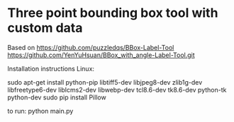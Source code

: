Three point bounding box tool with custom data
===============
Based on 
https://github.com/puzzledqs/BBox-Label-Tool
https://github.com/YenYuHsuan/BBox_with_angle-Label-Tool.git

Installation instructions
Linux:

sudo apt-get install python-pip libtiff5-dev libjpeg8-dev zlib1g-dev libfreetype6-dev liblcms2-dev libwebp-dev tcl8.6-dev tk8.6-dev python-tk python-dev
sudo pip install Pillow


to run:
python main.py
